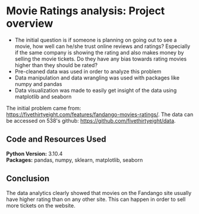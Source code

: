 # Movie Ratings analysis: Project overview
* The initial question is if someone is planning on going out to see a movie, how well can he/she trust online reviews and ratings? Especially if the same company is showing the rating and also makes money by selling the movie tickets. Do they have any bias towards rating movies higher than they should be rated?
* Pre-cleaned data was used in order to analyze this problem
* Data manipulation and data wrangling was used with packages like numpy and pandas
* Data visualization was made to easily get insight of the data using matplotlib and seaborn

The initial problem came from: https://fivethirtyeight.com/features/fandango-movies-ratings/.
The data can be accessed on 538's github: https://github.com/fivethirtyeight/data.

## Code and Resources Used 
**Python Version:** 3.10.4  
**Packages:** pandas, numpy, sklearn, matplotlib, seaborn

## Conclusion
The data analytics clearly showed that movies on the Fandango site usually have higher rating than on any other site. This can happen in order to sell more tickets on the website.
